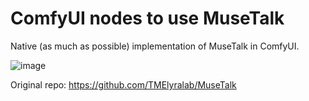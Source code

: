 # ComfyUI nodes to use MuseTalk

Native (as much as possible) implementation of MuseTalk in ComfyUI. 

![image](https://github.com/kijai/ComfyUI-MuseTalk-KJ/assets/40791699/0d586490-ef1d-4076-931d-8b701e63d8de)



Original repo:
https://github.com/TMElyralab/MuseTalk
